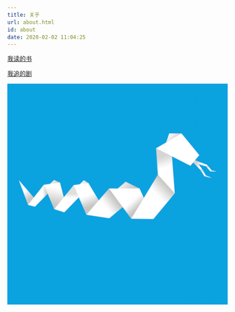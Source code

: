 ```yaml
---
title: 关于
url: about.html
id: about
date: 2020-02-02 11:04:25
---
```


[我读的书](/books)

[我追的剧](/movies)

![Papersnake](/images/Papersnake.png)

